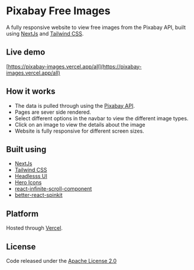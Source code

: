 # Pixabay Free Images

A fully responsive website to view free images from the Pixabay API, built using [NextJs](https://nextjs.org/) and [Tailwind CSS](https://tailwindcss.com/).

## Live demo

[https://pixabay-images.vercel.app/all](https://pixabay-images.vercel.app/all)

## How it works

- The data is pulled through using the [Pixabay API](https://pixabay.com/api/docs/).
- Pages are sever side rendered.
- Select different options in the navbar to view the different image types.
- Click on an image to view the details about the image
- Website is fully responsive for different screen sizes.

## Built using

- [NextJs](https://nextjs.org/)
- [Tailwind CSS](https://tailwindcss.com/)
- [Headlesss UI](https://headlessui.dev/)
- [Hero Icons](https://heroicons.com/)
- [react-infinite-scroll-component](https://www.npmjs.com/package/react-infinite-scroll-component)
- [better-react-spinkit](https://www.npmjs.com/package/better-react-spinkit)

## Platform

Hosted through [Vercel](https://vercel.com/).

## License

Code released under the [Apache License 2.0](https://github.com/Tushar-Indurjeeth/Pixaby-images/blob/0cdcdb1f315ab1812ba1717edbc094996b8048e6/LICENSE)
